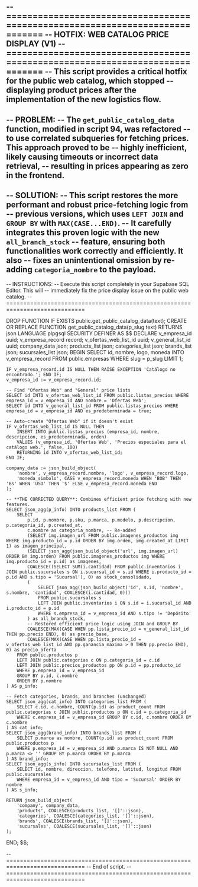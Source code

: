 -- =============================================================================
-- HOTFIX: WEB CATALOG PRICE DISPLAY (V1)
-- =============================================================================
-- This script provides a critical hotfix for the public web catalog, which stopped
-- displaying product prices after the implementation of the new logistics flow.
--
-- PROBLEM:
-- The `get_public_catalog_data` function, modified in script 94, was refactored
-- to use correlated subqueries for fetching prices. This approach proved to be
-- highly inefficient, likely causing timeouts or incorrect data retrieval,
-- resulting in prices appearing as zero in the frontend.
--
-- SOLUTION:
-- This script restores the more performant and robust price-fetching logic from
-- previous versions, which uses `LEFT JOIN` and `GROUP BY` with `MAX(CASE...END)`.
-- It carefully integrates this proven logic with the new `all_branch_stock`
-- feature, ensuring both functionalities work correctly and efficiently. It also
-- fixes an unintentional omission by re-adding `categoria_nombre` to the payload.
--
-- INSTRUCTIONS:
-- Execute this script completely in your Supabase SQL Editor. This will
-- immediately fix the price display issue on the public web catalog.
-- =============================================================================

DROP FUNCTION IF EXISTS public.get_public_catalog_data(text);
CREATE OR REPLACE FUNCTION get_public_catalog_data(p_slug text)
RETURNS json
LANGUAGE plpgsql
SECURITY DEFINER
AS $$
DECLARE
    v_empresa_id uuid;
    v_empresa_record record;
    v_ofertas_web_list_id uuid;
    v_general_list_id uuid;
    company_data json;
    products_list json;
    categories_list json;
    brands_list json;
    sucursales_list json;
BEGIN
    SELECT id, nombre, logo, moneda INTO v_empresa_record
    FROM public.empresas WHERE slug = p_slug LIMIT 1;

    IF v_empresa_record.id IS NULL THEN RAISE EXCEPTION 'Catálogo no encontrado.'; END IF;
    v_empresa_id := v_empresa_record.id;

    -- Find "Ofertas Web" and "General" price lists
    SELECT id INTO v_ofertas_web_list_id FROM public.listas_precios WHERE empresa_id = v_empresa_id AND nombre = 'Ofertas Web';
    SELECT id INTO v_general_list_id FROM public.listas_precios WHERE empresa_id = v_empresa_id AND es_predeterminada = true;
    
    -- Auto-create "Ofertas Web" if it doesn't exist
    IF v_ofertas_web_list_id IS NULL THEN
        INSERT INTO public.listas_precios (empresa_id, nombre, descripcion, es_predeterminada, orden)
        VALUES (v_empresa_id, 'Ofertas Web', 'Precios especiales para el catálogo web.', false, 100)
        RETURNING id INTO v_ofertas_web_list_id;
    END IF;

    company_data := json_build_object(
        'nombre', v_empresa_record.nombre, 'logo', v_empresa_record.logo,
        'moneda_simbolo', CASE v_empresa_record.moneda WHEN 'BOB' THEN 'Bs' WHEN 'USD' THEN '$' ELSE v_empresa_record.moneda END
    );

    -- **THE CORRECTED QUERY**: Combines efficient price fetching with new features.
    SELECT json_agg(p_info) INTO products_list FROM (
        SELECT
            p.id, p.nombre, p.sku, p.marca, p.modelo, p.descripcion, p.categoria_id, p.created_at,
            c.nombre as categoria_nombre, -- Re-added
            (SELECT img.imagen_url FROM public.imagenes_productos img WHERE img.producto_id = p.id ORDER BY img.orden, img.created_at LIMIT 1) as imagen_principal,
            (SELECT json_agg(json_build_object('url', img.imagen_url) ORDER BY img.orden) FROM public.imagenes_productos img WHERE img.producto_id = p.id) as imagenes,
            COALESCE((SELECT SUM(i.cantidad) FROM public.inventarios i JOIN public.sucursales s ON i.sucursal_id = s.id WHERE i.producto_id = p.id AND s.tipo = 'Sucursal'), 0) as stock_consolidado,
            (
                SELECT json_agg(json_build_object('id', s.id, 'nombre', s.nombre, 'cantidad', COALESCE(i.cantidad, 0)))
                FROM public.sucursales s
                LEFT JOIN public.inventarios i ON s.id = i.sucursal_id AND i.producto_id = p.id
                WHERE s.empresa_id = v_empresa_id AND s.tipo != 'Depósito'
            ) as all_branch_stock,
            -- Restored efficient price logic using JOIN and GROUP BY
            COALESCE(MAX(CASE WHEN pp.lista_precio_id = v_general_list_id THEN pp.precio END), 0) as precio_base,
            COALESCE(MAX(CASE WHEN pp.lista_precio_id = v_ofertas_web_list_id AND pp.ganancia_maxima > 0 THEN pp.precio END), 0) as precio_oferta
        FROM public.productos p
        LEFT JOIN public.categorias c ON p.categoria_id = c.id
        LEFT JOIN public.precios_productos pp ON p.id = pp.producto_id
        WHERE p.empresa_id = v_empresa_id
        GROUP BY p.id, c.nombre
        ORDER BY p.nombre
    ) AS p_info;

    -- Fetch categories, brands, and branches (unchanged)
    SELECT json_agg(cat_info) INTO categories_list FROM (
        SELECT c.id, c.nombre, COUNT(p.id) as product_count FROM public.categorias c JOIN public.productos p ON c.id = p.categoria_id
        WHERE c.empresa_id = v_empresa_id GROUP BY c.id, c.nombre ORDER BY c.nombre
    ) AS cat_info;
    SELECT json_agg(brand_info) INTO brands_list FROM (
        SELECT p.marca as nombre, COUNT(p.id) as product_count FROM public.productos p
        WHERE p.empresa_id = v_empresa_id AND p.marca IS NOT NULL AND p.marca <> '' GROUP BY p.marca ORDER BY p.marca
    ) AS brand_info;
    SELECT json_agg(s_info) INTO sucursales_list FROM (
        SELECT id, nombre, direccion, telefono, latitud, longitud FROM public.sucursales
        WHERE empresa_id = v_empresa_id AND tipo = 'Sucursal' ORDER BY nombre
    ) AS s_info;

    RETURN json_build_object(
        'company', company_data,
        'products', COALESCE(products_list, '[]'::json),
        'categories', COALESCE(categories_list, '[]'::json),
        'brands', COALESCE(brands_list, '[]'::json),
        'sucursales', COALESCE(sucursales_list, '[]'::json)
    );
END;
$$;


-- =============================================================================
-- End of script.
-- =============================================================================